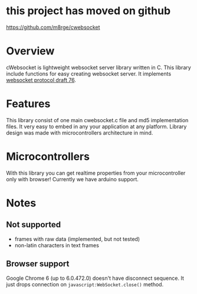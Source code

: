 # this project has moved on github #
https://github.com/m8rge/cwebsocket

# Overview #
cWebsocket is lightweight websocket server library written in C. This library include functions for easy creating websocket server. It implements [websocket protocol draft 76](http://tools.ietf.org/html/draft-hixie-thewebsocketprotocol-76).

# Features #
This library consist of one main cwebsocket.c file and md5 implementation files.
It very easy to embed in any your application at any platform.
Library design was made with microcontrollers architecture in mind.

# Microcontrollers #
With this library you can get realtime properties from your microcontroller only with browser! Currently we have arduino support.

# Notes #
## Not supported ##
  * frames with raw data (implemented, but not tested)
  * non-latin characters in text frames
## Browser support ##
Google Chrome 6 (up to 6.0.472.0) doesn't have disconnect sequence. It just drops connection on `javascript:WebSocket.close()` method.